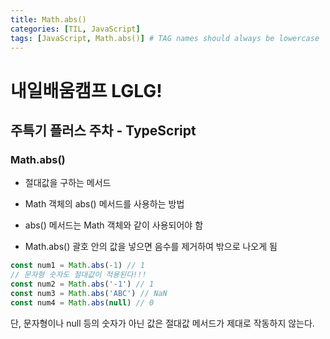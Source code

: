 ```yaml
---
title: Math.abs()
categories: [TIL, JavaScript]
tags: [JavaScript, Math.abs()] # TAG names should always be lowercase
---
```


# 내일배움캠프 LGLG!

## 주특기 플러스 주차 - TypeScript

### Math.abs()
- 절대값을 구하는 메서드
- Math 객체의 abs() 메서드를 사용하는 방법
- abs() 메서드는 Math 객체와 같이 사용되어야 함

- Math.abs() 괄호 안의 값을 넣으면 음수를 제거하여 밖으로 나오게 됨
```js
const num1 = Math.abs(-1) // 1
// 문자형 숫자도 절대값이 적용된다!!!
const num2 = Math.abs('-1') // 1
const num3 = Math.abs('ABC') // NaN
const num4 = Math.abs(null) // 0
```
단, 문자형이나 null 등의 숫자가 아닌 값은 절대값 메서드가 제대로 작동하지 않는다.